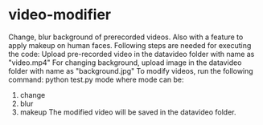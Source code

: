 # video-modifier
Change, blur background of prerecorded videos. Also with a feature to apply makeup on human faces.
Following steps are needed for executing the code:
Upload pre-recorded video in the datavideo folder with name as "video.mp4"
For changing background, upload image in the datavideo folder with name as "background.jpg"
To modify videos, run the following command:
python test.py mode
where mode can be:
1. change
2. blur
3. makeup
The modified video will be saved in  the datavideo folder.  
